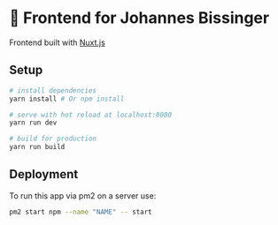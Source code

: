 # 🥨 Frontend for Johannes Bissinger

Frontend built with [Nuxt.js](https://github.com/nuxt/nuxt.js)

## Setup

``` bash
# install dependencies
yarn install # Or npm install

# serve with hot reload at localhost:8080
yarn run dev

# build for production
yarn run build

```

## Deployment

To run this app via pm2 on a server use:
``` bash
pm2 start npm --name "NAME" -- start
```
